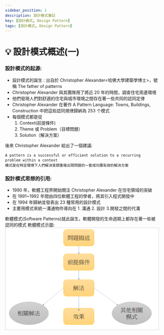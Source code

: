 ```yaml
---
sidebar_position: 1
description: 設計模式筆記 
key: [設計模式, Design Pattern]
tags: [設計模式, Design Pattern]
---
```


# 💡 設計模式概述(一)
### 設計模式的起源:

- 設計模式的誕生 : 出自於 Christopher Alexander<哈佛大學建築學博士>，號稱 The father of patterns
- Christopher Alexander 與其團隊用了將近 20 年的時間，調查住宅周邊環境
- 他們發現人們對舒適的住宅與城市環境之間存在著一些共同的認同定律
- Christopher Alexander 在著作 A Pattern Language: Towns, Buildings, Construction 中把這些認同規律歸納為 253 个模式
- 每個模式都是從
   1. Context(前提條件)
   2. Theme 或 Problem（目標問題）
   3. Solution（解決方案）

後來 Christopher Alexander 給出了一個建議:

```
A pattern is a successful or efficient solution to a recurring  problem within a context
模式是在特定環境下人們解決某類重複出現問題的一套成功獲有效的解決方案
```

### 設計模式思想的引用:

- 1990 年，軟體工程界開始關注 Christopher Alexander 在住宅領域的突破
- 在 1991~1992 年間由四位軟體工程的學者，將其引入程式開發中
- 在 1994 年歸納並發表出 23 種常用的設計模式
- 主要用模式來統一溝通物件導向在 1. 溝通 2. 設計 3.開發之間的代溝

軟體模式(Software Patterns)就此誕生，軟體開發的生命週期上都存在著一些被認同的模式
軟體模式示圖:
![mdImg](https://github.com/LonelyYeezhiChicken/chicken-personal/blob/main/static/mdImgs/designPattern/orverviewP1.png?raw=true)
